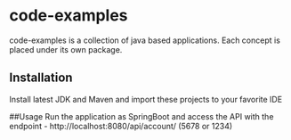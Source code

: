# code-examples
code-examples is a collection of java based applications. Each concept is placed under its own package.

## Installation
Install latest JDK and Maven and import these projects to your favorite IDE

##Usage
Run the application as SpringBoot and access the API with the endpoint - http://localhost:8080/api/account/<account number> (5678 or 1234)
